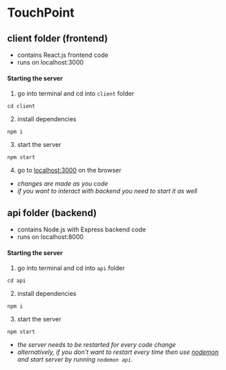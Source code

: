 # TouchPoint


## client folder (frontend)
- contains React.js frontend code
- runs on localhost:3000

#### Starting the server
1. go into terminal and cd into `client` folder
```
cd client
```
2. install dependencies 
```
npm i 
```
3. start the server
```
npm start
```
4. go to [localhost:3000](http://localhost:3000) on the browser

- _changes are made as you code_
- _if you want to interact with backend you need to start it as well_

## api folder (backend)
- contains Node.js with Express backend code
- runs on localhost:8000

#### Starting the server
1. go into terminal and cd into `api` folder
```
cd api
```
2. install dependencies 
```
npm i 
```
3. start the server
```
npm start
```
- _the server needs to be restarted for every code change_
- _alternatively, if you don't want to restart every time then use [nodemon](https://nodemon.io/) and start server by running `nodemon api`._
